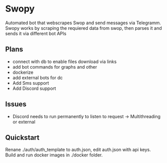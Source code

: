 # Swopy

Automated bot that webscrapes Swop and send messages via Telegramm.\
Swopy works by scraping the requiered data from swop, then parses it and sends it via different bot APIs

## Plans

- connect with db to enable files download via links
- add bot commands for graphs and other
- dockerize
- add external bots for dc
- Add Sms support
- Add Discord support

## Issues

- Discord needs to run permanently to listen to request -> Multithreading or external


## Quickstart 
Renane ./auth/auth_template to auth.json, edit auth.json with api keys.\
Build and run docker images in ./docker folder.
